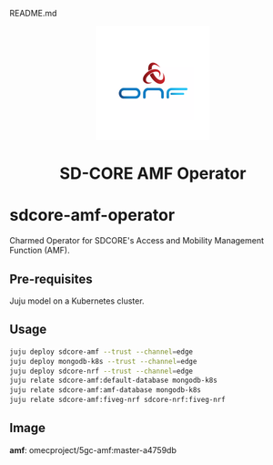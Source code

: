 README.md<div align="center">
  <img src="./icon.svg" alt="ONF Icon" width="200" height="200">
</div>
<div align="center">
  <h1>SD-CORE AMF Operator</h1>
</div>

# sdcore-amf-operator

Charmed Operator for SDCORE's Access and Mobility Management Function (AMF).


## Pre-requisites

Juju model on a Kubernetes cluster.

## Usage

```bash
juju deploy sdcore-amf --trust --channel=edge
juju deploy mongodb-k8s --trust --channel=edge
juju deploy sdcore-nrf --trust --channel=edge
juju relate sdcore-amf:default-database mongodb-k8s
juju relate sdcore-amf:amf-database mongodb-k8s
juju relate sdcore-amf:fiveg-nrf sdcore-nrf:fiveg-nrf
```

## Image

**amf**: omecproject/5gc-amf:master-a4759db
